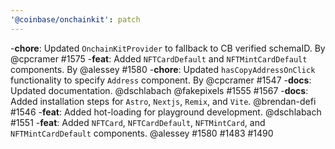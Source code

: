 ```yaml
---
'@coinbase/onchainkit': patch
---
```


-**chore**: Updated `OnchainKitProvider` to fallback to CB verified schemaID. By @cpcramer #1575
-**feat**: Added `NFTCardDefault` and `NFTMintCardDefault` components.  By @alessey #1580
-**chore**: Updated `hasCopyAddressOnClick` functionality to specify `Address` component. By @cpcramer #1547
-**docs**: Updated documentation. @dschlabach @fakepixels #1555 #1567
-**docs**: Added installation steps for `Astro`, `Nextjs`, `Remix`, and `Vite`. @brendan-defi #1546
-**feat**: Added hot-loading for playground development. @dschlabach #1551
-**feat**: Added `NFTCard`, `NFTCardDefault`, `NFTMintCard`, and `NFTMintCardDefault` components. @alessey #1580 #1483 #1490
